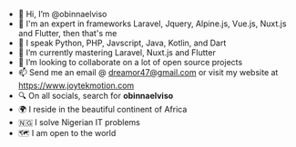 - 👋 Hi, I’m @obinnaelviso
- 👀 I'm an expert in frameworks Laravel, Jquery, Alpine.js, Vue.js, Nuxt.js and Flutter, then that's me
- 🍕 I speak Python, PHP, Javscript, Java, Kotlin, and Dart
- 🌱 I’m currently mastering Laravel, Nuxt.js and Flutter
- 💞️ I’m looking to collaborate on a lot of open source projects
- 📫 Send me an email @ dreamor47@gmail.com or visit my website at https://www.joytekmotion.com
- 🔍 On all socials, search for **obinnaelviso**
- 🌍 I reside in the beautiful continent of Africa
- 🇳🇬 I solve Nigerian IT problems
- 🗺 I am open to the world

<!---
obinnaelviso/obinnaelviso is a ✨ special ✨ repository because its `README.md` (this file) appears on your GitHub profile.
You can click the Preview link to take a look at your changes.
--->
